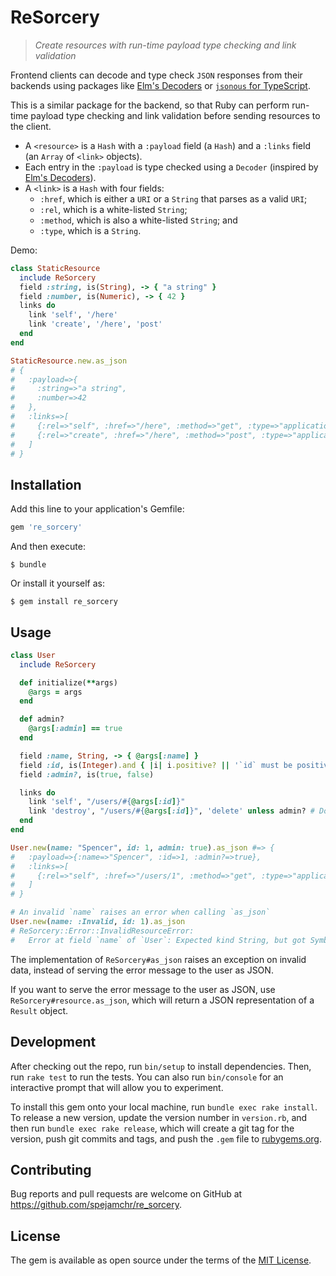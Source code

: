 # ReSorcery

> *Create resources with run-time payload type checking and link validation*

Frontend clients can decode and type check `JSON` responses from their backends using packages like
[Elm's Decoders] or [`jsonous` for TypeScript].

[Elm's Decoders]: https://package.elm-lang.org/packages/elm/json/latest/Json-Decode
[`jsonous` for TypeScript]: https://github.com/kofno/festive-possum/tree/main/packages/jsonous

This is a similar package for the backend, so that Ruby can perform run-time payload type checking
and link validation before sending resources to the client.

- A `<resource>` is a `Hash` with a `:payload` field (a `Hash`) and a `:links` field (an
  `Array` of `<link>` objects).
- Each entry in the `:payload` is type checked using a `Decoder` (inspired by [Elm's Decoders]).
- A `<link>` is a `Hash` with four fields:
  - `:href`, which is either a `URI` or a `String` that parses as a valid `URI`;
  - `:rel`, which is a white-listed `String`;
  - `:method`, which is also a white-listed `String`; and
  - `:type`, which is a `String`.

Demo:

```ruby
class StaticResource
  include ReSorcery
  field :string, is(String), -> { "a string" }
  field :number, is(Numeric), -> { 42 }
  links do
    link 'self', '/here'
    link 'create', '/here', 'post'
  end
end

StaticResource.new.as_json
# {
#   :payload=>{
#     :string=>"a string",
#     :number=>42
#   }, 
#   :links=>[
#     {:rel=>"self", :href=>"/here", :method=>"get", :type=>"application/json"}, 
#     {:rel=>"create", :href=>"/here", :method=>"post", :type=>"application/json"}
#   ]
# }
```

## Installation

Add this line to your application's Gemfile:

```ruby
gem 're_sorcery'
```

And then execute:

    $ bundle

Or install it yourself as:

    $ gem install re_sorcery

## Usage

```ruby
class User
  include ReSorcery

  def initialize(**args)
    @args = args
  end

  def admin?
    @args[:admin] == true
  end

  field :name, String, -> { @args[:name] }
  field :id, is(Integer).and { |i| i.positive? || '`id` must be positive' }, -> { @args[:id] }
  field :admin?, is(true, false)

  links do
    link 'self', "/users/#{@args[:id]}"
    link 'destroy', "/users/#{@args[:id]}", 'delete' unless admin? # Don't delete admins
  end
end

User.new(name: "Spencer", id: 1, admin: true).as_json #=> {
#   :payload=>{:name=>"Spencer", :id=>1, :admin?=>true},
#   :links=>[
#     {:rel=>"self", :href=>"/users/1", :method=>"get", :type=>"application/json"}
#   ]
# }

# An invalid `name` raises an error when calling `as_json`
User.new(name: :Invalid, id: 1).as_json
# ReSorcery::Error::InvalidResourceError: 
#   Error at field `name` of `User`: Expected kind String, but got Symbol
```

The implementation of `ReSorcery#as_json` raises an exception on invalid data, instead of serving
the error message to the user as JSON.

If you want to serve the error message to the user as JSON, use `ReSorcery#resource.as_json`, which
will return a JSON representation of a `Result` object.

## Development

After checking out the repo, run `bin/setup` to install dependencies. Then, run `rake test` to run
the tests. You can also run `bin/console` for an interactive prompt that will allow you to
experiment.

To install this gem onto your local machine, run `bundle exec rake install`. To release a new
version, update the version number in `version.rb`, and then run `bundle exec rake release`, which
will create a git tag for the version, push git commits and tags, and push the `.gem` file to
[rubygems.org](https://rubygems.org).

## Contributing

Bug reports and pull requests are welcome on GitHub at https://github.com/spejamchr/re_sorcery.

## License

The gem is available as open source under the terms of the [MIT License](https://opensource.org/licenses/MIT).
